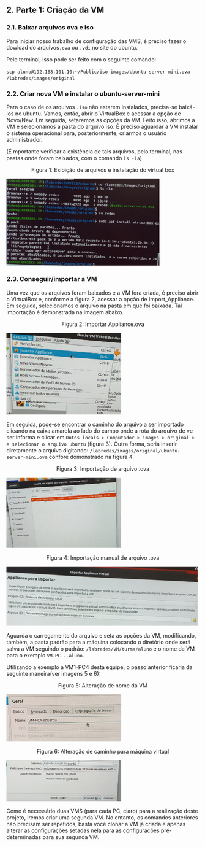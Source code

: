 
## 2.   Parte 1: Criação da VM

### 2.1. Baixar arquivos ova e iso

Para iniciar nosso trabalho de configuração das VMS, é preciso fazer o dowload do arquivos``.ova`` ou ``.vdi`` no site do ubuntu.

Pelo terminal, isso pode ser feito com o seguinte comando: 

``scp aluno@192.168.101.10:~/Public/iso-images/ubuntu-server-mini.ova /labredes/images/original``

### 2.2. Criar nova VM e instalar o ubuntu-server-mini

Para o caso de os arquivos ``.iso`` não estarem instalados, precisa-se baixá-los no ubuntu. Vamos, então, abrir o VirtualBox e acessar a opção de Novo/New. Em seguida, setaremos as opções da VM. Feito isso, abrimos a VM e selecionamos a pasta do arquivo iso. É preciso aguardar a VM instalar o sistema operacional para, posteriormente, criarmos o usuário administrador. 

(É mportante verificar a existência de tais arquivos, pelo terminal, nas pastas onde foram baixados, com o comando ``ls -la``)

<p><center> Figura 1: Exibição de arquivos e instalação do virtual box</center></p>   
   <img src="figures/instalarVirtualBoxNoTerminal.jpg" alt=""
    title="Figura 1: Exibição-Instalação" width="400" height="auto"/>

### 2.3. Conseguir/importar a VM

Uma vez que os arquivos foram baixados e a VM fora criada, é preciso abrir o VirtualBox e, conforme a figura 2, acessar a opção de Import_Appliance. Em seguida, selecionamos o arquivo na pasta em que foi baixada. Tal importação é demonstrada na imagem abaixo.

<p><center> Figura 2: Importar Appliance.ova</center></p>   
   <img src="figures/importAppliance.jpg" alt=""
    title="Figura 2: Importar Appliance" width="300" height="auto"/>
    
Em seguida, pode-se encontrar o caminho do arquivo a ser importado clicando na caixa amarela ao lado do campo onde a rota do arquivo de ve ser informa e clicar em ``Outos locais > Computador > images > original > e selecionar o arquivo ubuntu`` (figura 3). Outra forma, seria inserir diretamente o arquivo digitando: ``/labredes/images/original/ubuntu-server-mini.ova`` confore domonstrado na figura 4. 

<p><center> Figura 3: Importação de arquivo .ova</center></p>   
   <img src="figures/arquivoUbuntu.jpg" alt=""
    title="Figura 3: Arquivo ova 1" width="300" height="auto"/>
    
<p><center> Figura 4: Importação manual de arquivo .ova</center></p>   
   <img src="figures/importAppliance2.jpg" alt=""
    title="Figura 4: Arquivo ova 2" width="500" height="auto"/>
 
Aguarda o carregamento do arquivo e seta as opções da VM, modificando, também, a pasta padrão para a máquina colocando o diretório onde será salva a VM seguindo o padrão: ``/labredes/VM/turma/aluno`` e o nome da VM para o exemplo ``VM-PC..-aluno``.

Utilizando a exemplo a VM1-PC4 desta equipe, o passo anterior ficaria da seguinte maneira(ver imagens 5 e 6): 

<p><center> Figura 5: Alteração de nome da VM</center></p>   
   <img src="figures/nomeVM.jpg" alt=""
    title="Figura 5: Nome-VM" width="300" height="auto"/>

<p><center> Figura 6: Alteração de caminho para máquina virtual</center></p>   
   <img src="figures/caminhoVM.jpg" alt=""
    title="Figura 6: Caminho" width="300" height="auto"/>
 
Como é necessário duas VMS (para cada PC, claro) para a realização deste projeto, iremos criar uma segunda VM. No entanto, os comandos anteriores não precisam ser repetidos, basta você clonar a VM já criada e apenas alterar as configurações setadas nela para as configurações pré-determinadas para sua segunda VM.


